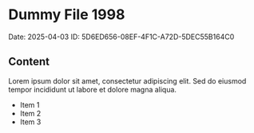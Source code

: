 # Dummy File 1998

Date: 2025-04-03
ID: 5D6ED656-08EF-4F1C-A72D-5DEC55B164C0

## Content

Lorem ipsum dolor sit amet, consectetur adipiscing elit.
Sed do eiusmod tempor incididunt ut labore et dolore magna aliqua.

* Item 1
* Item 2
* Item 3
